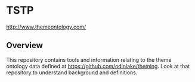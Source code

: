 # TSTP

http://www.themeontology.com/


## Overview

This repository contains tools and information relating to the theme ontology data defined at https://github.com/odinlake/theming. Look at that repository to understand background and definitions.




